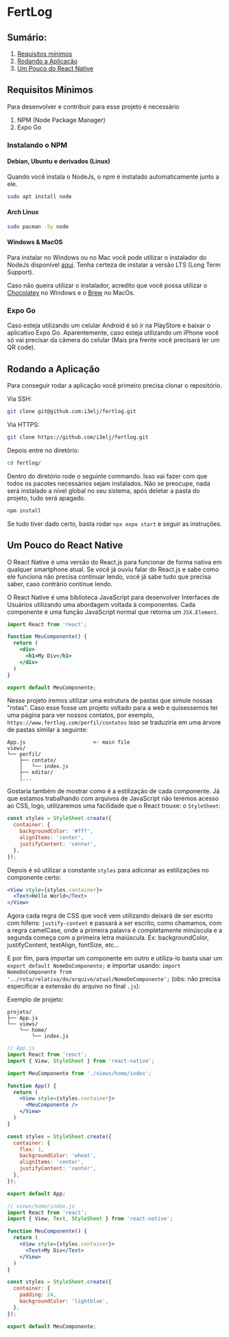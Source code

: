 # FertLog
## Sumário:
1. [Requisitos mínimos](https://github.com/i3elj/fertlog/tree/master#requisitos-m%C3%ADnimos)
2. [Rodando a Aplicação](https://github.com/i3elj/fertlog#rodando-a-aplica%C3%A7%C3%A3o)
3. [Um Pouco do React Native](https://github.com/i3elj/fertlog#um-pouco-do-react-native)

## Requisitos Mínimos
Para desenvolver e contribuir para esse projeto é necessário
1. NPM (Node Package Manager)
2. Expo Go

### Instalando o NPM
#### Debian, Ubuntu e derivados (Linux)
Quando você instala o NodeJs, o npm é instalado automaticamente junto a ele.
```bash
sudo apt install node
```
#### Arch Linux
```bash
sudo pacman -Sy node
```
#### Windows & MacOS
Para instalar no Windows ou no Mac você pode utilizar o instalador do NodeJs disponível [aqui](https://nodejs.org/en/download). Tenha certeza de instalar a versão LTS (Long Term Support).

Caso não queira utilizar o instalador, acredito que você possa utilizar o [Chocolatey](https://chocolatey.org/) no Windows e o [Brew](https://brew.sh/) no MacOs.

### Expo Go
Caso esteja utilizando um celular Android é só ir na PlayStore e baixar o aplicativo Expo Go. Aparentemente, caso esteja utilizando um iPhone você só vai precisar da câmera do celular (Mais pra frente você precisará ler um QR code).

## Rodando a Aplicação
Para conseguir rodar a aplicação você primeiro precisa clonar o repositório.

Via SSH:
```bash
git clone git@github.com:i3elj/fertlog.git
```
Via HTTPS:
```bash
git clone https://github.com/i3elj/fertlog.git
```

Depois entre no diretório:
```bash
cd fertlog/
```

Dentro do diretório rode o seguinte commando. Isso vai fazer com que todos os pacotes necessários sejam instalados. Não se preocupe, nada será instalado a nível global no seu sistema, após deletar a pasta do projeto, tudo será apagado.
```bash
npm install
```
Se tudo tiver dado certo, basta rodar `npx expo start` e seguir as instruções.

## Um Pouco do React Native
O React Native é uma versão do React.js para funcionar de forma nativa em qualquer smartphone atual. Se você já ouviu falar do React.js e sabe como ele funciona não precisa continuar lendo, você já sabe tudo que precisa saber, caso contrário continue lendo.

O React Native é uma biblioteca JavaScript para desenvolver Interfaces de Usuários utilizando uma abordagem voltada à componentes. Cada componente é uma função JavaScript normal que retorna um `JSX.Element`.

```jsx
import React from 'react';

function MeuComponente() {
  return (
    <div>
      <h1>My Div</h1>
    </div>
  )
}

export default MeuComponente;
```

Nesse projeto iremos utilizar uma estrutura de pastas que simule nossas "rotas". Caso esse fosse um projeto voltado para a web e quisessemos ter uma página para ver nossos contatos, por exemplo, `https://www.fertlog.com/perfil/contatos` isso se traduziria em uma árvore de pastas similar à seguinte:
```
App.js						<- main file
views/
└── perfil/
    ├── contato/
    │   └── index.js
    ├── editar/
    │...
```

Gostaria também de mostrar como é a estilização de cada componente. Já que estamos trabalhando com arquivos de JavaScript não teremos acesso ao CSS, logo, utilizaremos uma facilidade que o React trouxe: o `StyleSheet`:
```javascript
const styles = StyleSheet.create({
  container: {
    backgroundColor: '#fff',
    alignItems: 'center',
    justifyContent: 'center',
  },
});
```
Depois é só utilizar a constante `styles` para adiconar as estilizações no componente certo:
```jsx
<View style={styles.container}>
  <Text>Hello World</Text>
</View>
```

Agora cada regra de CSS que você vem utilizando deixará de ser escrito com hífens: `justify-content` e passará a ser escrito, como chamamos, com a regra camelCase, onde a primeira palavra é completamente minúscula e a segunda começa com a primeira letra maiúscula. Ex: backgroundColor, justifyContent, textAlign, fontSize, etc...

E por fim, para importar um componente em outro e utiliza-lo basta usar um `export default NomeDoComponente;` e importar usando: `import NomeDoComponente from '../rota/relativa/do/arquivo/atual/NomeDoComponente';` (obs: não precisa especificar a extensão do arquivo no final `.js`):

Exemplo de projeto:
```
projeto/
├── App.js
└── views/
    └── home/
        └── index.js
```

```jsx
// App.js
import React from 'react';
import { View, StyleSheet } from 'react-native';

import MeuComponente from './views/home/index';

function App() {
  return (
    <View style={styles.container}>
      <MeuComponente />
    </View>
  )
}

const styles = StyleSheet.create({
  container: {
    flex: 1,
    backgroundColor: 'wheat',
    alignItems: 'center',
    justifyContent: 'center',
  },
});

export default App;
```

```jsx
// views/home/index.js
import React from 'react';
import { View, Text, StyleSheet } from 'react-native';

function MeuComponente() {
  return (
    <View style={styles.container}>
      <Text>My Div</Text>
    </View>
  )
}

const styles = StyleSheet.create({
  container: {
    padding: 24,
    backgroundColor: 'lightblue',
  },
});

export default MeuComponente;
```
